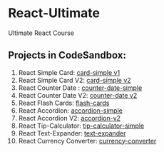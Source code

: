 # React-Ultimate
Ultimate React Course

## Projects in CodeSandbox:
1. React Simple Card: [card-simple v1](https://codesandbox.io/s/blazing-leftpad-cx722x?file=/src/index.js)
2. React Simple Card V2: [card-simple v2](https://codesandbox.io/s/card-simple-qclwpm)
3. React Counter Date : [counter-date-simple](https://codesandbox.io/s/counterdate-simple-ncvp9y?file=/src/App.js)
4. React Counter Date V2: [counter-date v2](https://codesandbox.io/s/counterdate-simple-v2-rq8nq7?file=/src/App.js)
5. React Flash Cards: [flash-cards](https://codesandbox.io/s/flash-cards-vf4rfw?file=/src/App.js)
6. React Accordion: [accordion-simple](https://codesandbox.io/s/accordion-simple-tx2vgs)
7. React Accordion V2: [accordion-v2](https://codesandbox.io/s/accordion-simple-v2-mlcxk2)
8. React Tip-Calculator: [tip-calculator-simple](https://codesandbox.io/s/tip-calculator-clr2k7)
9. React Text-Expander: [text-expander](https://codesandbox.io/s/text-expander-tkgvrk)
10. React Currency Converter: [currency-converter](https://codesandbox.io/s/currency-converter-w3s4gd?file=/src/App.js)
